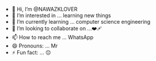 - 👋 Hi, I’m @NAWAZKLOVER
- 👀 I’m interested in ... learning new things 
- 🌱 I’m currently learning ... computer science engineering 
- 💞️ I’m looking to collaborate on ...❤️‍🩹
- 📫 How to reach me ... WhatsApp 
- 😄 Pronouns: ... Mr
- ⚡ Fun fact: ... 😔

<!---
NAWAZKLOVER/NAWAZKLOVER is a ✨ special ✨ repository because its `README.md` (this file) appears on your GitHub profile.
You can click the Preview link to take a look at your changes.
--->
